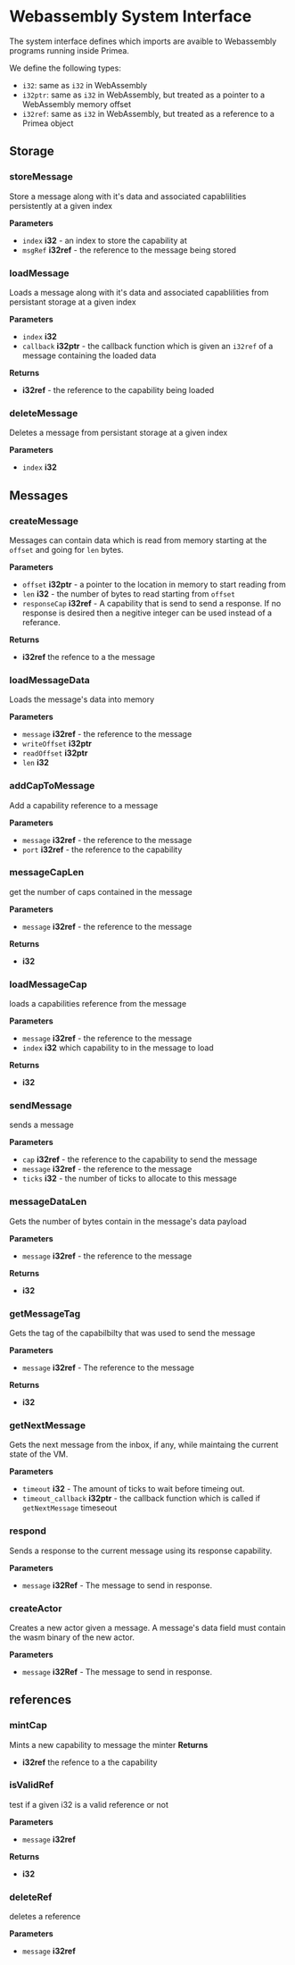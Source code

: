 # Webassembly System Interface

The system interface defines which imports are avaible to Webassembly programs running inside Primea.

We define the following types:
- `i32`: same as `i32` in WebAssembly
- `i32ptr`: same as `i32` in WebAssembly, but treated as a pointer to a WebAssembly memory offset
- `i32ref`: same as `i32` in WebAssembly, but treated as a reference to a Primea object


## Storage
### storeMessage
Store a message along with it's data and associated capablilities persistently at a given index 

**Parameters**

* `index`  **i32** - an index to store the capability at
* `msgRef` **i32ref** - the reference to the message being stored

### loadMessage
Loads a message along with it's data and associated capablilities from persistant storage at a given index 

**Parameters**

* `index`  **i32**
* `callback` **i32ptr**  - the callback function which is given an `i32ref` of a message containing the loaded data

**Returns**

* **i32ref** - the reference to the capability being loaded

### deleteMessage
Deletes a message from persistant storage at a given index 

**Parameters**

* `index`  **i32**

## Messages
### createMessage
Messages can contain data which is read from memory starting at the `offset`
and going for `len` bytes.

**Parameters**

* `offset`  **i32ptr** - a pointer to the location in memory to start reading from
* `len` **i32** - the number of bytes to read starting from `offset`
* `responseCap` **i32ref** - A capability that is send to send a response. If no response is desired then a negitive integer can be used instead of a referance.

**Returns**

* **i32ref** the refence to a the message 

### loadMessageData
Loads the message's data into memory

**Parameters**
* `message` **i32ref** - the reference to the message
* `writeOffset` **i32ptr**
* `readOffset` **i32ptr**
* `len` **i32**

### addCapToMessage
Add a capability reference to a message

**Parameters**
* `message` **i32ref** - the reference to the message
* `port` **i32ref** - the reference to the capability


### messageCapLen
get the number of caps contained in the message

**Parameters**
* `message` **i32ref** - the reference to the message

**Returns**
* **i32**

### loadMessageCap
loads a capabilities reference from the message

**Parameters**
* `message` **i32ref** - the reference to the message
* `index` **i32** which capability to in the message to load

**Returns**
* **i32**

### sendMessage
sends a message

**Parameters**

* `cap` **i32ref** - the reference to the capability to send the message
* `message` **i32ref** - the reference to the message
* `ticks` **i32** - the number of ticks to allocate to this message

### messageDataLen
Gets the number of bytes contain in the message's data payload

**Parameters**
* `message` **i32ref** - the reference to the message

**Returns**
* **i32**

### getMessageTag
Gets the tag of the capabilbilty that was used to send the message

**Parameters**
* `message` **i32ref** - The reference to the message

**Returns**
* **i32**

### getNextMessage
Gets the next message from the inbox, if any, while maintaing the current state of the VM.

**Parameters**
* `timeout` **i32** - The amount of ticks to wait before timeing out. 
* `timeout_callback` **i32ptr**  - the callback function which is called if `getNextMessage` timeseout

### respond
Sends a response to the current message using its response capability.

**Parameters**
* `message` **i32Ref** - The message to send in response.

### createActor
Creates a new actor given a message. A message's data field must contain the wasm binary of the new actor.

**Parameters**
* `message` **i32Ref** - The message to send in response.

## references
### mintCap
Mints a new capability to message the minter
**Returns**

* **i32ref** the refence to a the capability 

### isValidRef
test if a given i32 is a valid reference or not

**Parameters**
* `message` **i32ref**

**Returns**
* **i32**

### deleteRef
deletes a reference

**Parameters**
* `message` **i32ref**
